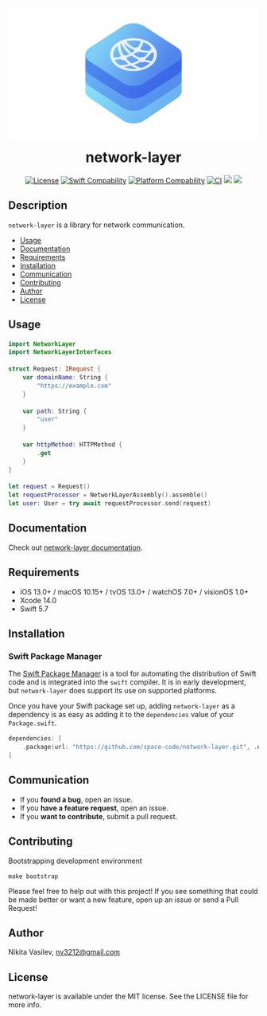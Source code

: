 ![NetworkLayer: Network communication made easy](https://raw.githubusercontent.com/space-code/network-layer/dev/Resources/network-layer.png)

<h1 align="center" style="margin-top: 0px;">network-layer</h1>

<p align="center">
<a href="https://github.com/space-code/network-layer/blob/main/LICENSE"><img alt="License" src="https://img.shields.io/github/license/space-code/network-layer?style=flat"></a> 
<a href="https://swiftpackageindex.com/space-code/network-layer"><img alt="Swift Compability" src="https://img.shields.io/endpoint?url=https%3A%2F%2Fswiftpackageindex.com%2Fapi%2Fpackages%2Fspace-code%2Fnetwork-layer%2Fbadge%3Ftype%3Dswift-versions"/></a> 
<a href="https://swiftpackageindex.com/space-code/network-layer"><img alt="Platform Compability" src="https://img.shields.io/endpoint?url=https%3A%2F%2Fswiftpackageindex.com%2Fapi%2Fpackages%2Fspace-code%2Fnetwork-layer%2Fbadge%3Ftype%3Dplatforms"/></a> 
<a href="https://github.com/space-code/network-layer"><img alt="CI" src="https://github.com/space-code/network-layer/actions/workflows/ci.yml/badge.svg?branch=main"></a>
<a href="https://github.com/apple/swift-package-manager" alt="network-layer on Swift Package Manager" title="network-layer on Swift Package Manager"><img src="https://img.shields.io/badge/Swift%20Package%20Manager-compatible-brightgreen.svg" /></a>
<a href="https://codecov.io/gh/space-code/network-layer" > <img src="https://codecov.io/gh/space-code/network-layer/graph/badge.svg?token=lWsPUf5nPL"/></a>
</p>

## Description
`network-layer` is a library for network communication.

- [Usage](#usage)
- [Documentation](#documentation)
- [Requirements](#requirements)
- [Installation](#installation)
- [Communication](#communication)
- [Contributing](#contributing)
- [Author](#author)
- [License](#license)

## Usage

```swift
import NetworkLayer
import NetworkLayerInterfaces

struct Request: IRequest {
    var domainName: String { 
        "https://example.com"
    }

    var path: String { 
        "user"
    }

    var httpMethod: HTTPMethod { 
        .get
    }
}

let request = Request()
let requestProcessor = NetworkLayerAssembly().assemble()
let user: User = try await requestProcessor.send(request)
```

## Documentation

Check out [network-layer documentation](https://github.com/space-code/network-layer/blob/main/Sources/NetworkLayer/NetworkLayer.docc/NetworkLayer.md).

## Requirements
- iOS 13.0+ / macOS 10.15+ / tvOS 13.0+ / watchOS 7.0+ / visionOS 1.0+
- Xcode 14.0
- Swift 5.7

## Installation
### Swift Package Manager

The [Swift Package Manager](https://swift.org/package-manager/) is a tool for automating the distribution of Swift code and is integrated into the `swift` compiler. It is in early development, but `network-layer` does support its use on supported platforms.

Once you have your Swift package set up, adding `network-layer` as a dependency is as easy as adding it to the `dependencies` value of your `Package.swift`.

```swift
dependencies: [
    .package(url: "https://github.com/space-code/network-layer.git", .upToNextMajor(from: "1.0.0"))
]
```

## Communication
- If you **found a bug**, open an issue.
- If you **have a feature request**, open an issue.
- If you **want to contribute**, submit a pull request.

## Contributing
Bootstrapping development environment

```
make bootstrap
```

Please feel free to help out with this project! If you see something that could be made better or want a new feature, open up an issue or send a Pull Request!

## Author
Nikita Vasilev, nv3212@gmail.com

## License
network-layer is available under the MIT license. See the LICENSE file for more info.
